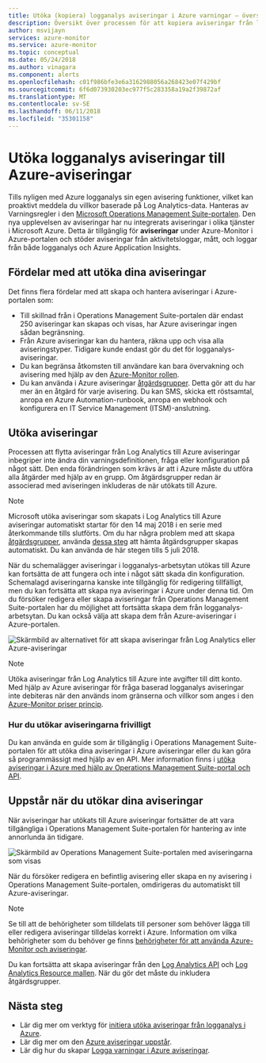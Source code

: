 ```yaml
---
title: Utöka (kopiera) logganalys aviseringar i Azure varningar – översikt
description: Översikt över processen för att kopiera aviseringar från logganalys i OMS-portalen till Azure-aviseringar med detaljerad information om adressering vanliga kundernas problem.
author: msvijayn
services: azure-monitor
ms.service: azure-monitor
ms.topic: conceptual
ms.date: 05/24/2018
ms.author: vinagara
ms.component: alerts
ms.openlocfilehash: c01f986bfe3e6a3162988056a268423e07f429bf
ms.sourcegitcommit: 6f6d073930203ec977f5c283358a19a2f39872af
ms.translationtype: MT
ms.contentlocale: sv-SE
ms.lasthandoff: 06/11/2018
ms.locfileid: "35301158"
---
```

# <a name="extend-log-analytics-alerts-to-azure-alerts"></a>Utöka logganalys aviseringar till Azure-aviseringar
Tills nyligen med Azure logganalys sin egen avisering funktioner, vilket kan proaktivt meddela du villkor baserade på Log Analytics-data. Hanteras av Varningsregler i den [Microsoft Operations Management Suite-portalen](../operations-management-suite/operations-management-suite-overview.md). Den nya upplevelsen av aviseringar har nu integrerats aviseringar i olika tjänster i Microsoft Azure. Detta är tillgänglig för **aviseringar** under Azure-Monitor i Azure-portalen och stöder aviseringar från aktivitetsloggar, mått, och loggar från både logganalys och Azure Application Insights. 

## <a name="benefits-of-extending-your-alerts"></a>Fördelar med att utöka dina aviseringar
Det finns flera fördelar med att skapa och hantera aviseringar i Azure-portalen som:

- Till skillnad från i Operations Management Suite-portalen där endast 250 aviseringar kan skapas och visas, har Azure aviseringar ingen sådan begränsning.
- Från Azure aviseringar kan du hantera, räkna upp och visa alla aviseringstyper. Tidigare kunde endast gör du det för logganalys-aviseringar.
- Du kan begränsa åtkomsten till användare kan bara övervakning och avisering med hjälp av den [Azure-Monitor rollen](monitoring-roles-permissions-security.md).
- Du kan använda i Azure aviseringar [åtgärdsgrupper](monitoring-action-groups.md). Detta gör att du har mer än en åtgärd för varje avisering. Du kan SMS, skicka ett röstsamtal, anropa en Azure Automation-runbook, anropa en webhook och konfigurera en IT Service Management (ITSM)-anslutning. 

## <a name="process-of-extending-your-alerts"></a>Utöka aviseringar
Processen att flytta aviseringar från Log Analytics till Azure aviseringar inbegriper inte ändra din varningsdefinitionen, fråga eller konfiguration på något sätt. Den enda förändringen som krävs är att i Azure måste du utföra alla åtgärder med hjälp av en grupp. Om åtgärdsgrupper redan är associerad med aviseringen inkluderas de när utökats till Azure.

> [!NOTE]
> Microsoft utöka aviseringar som skapats i Log Analytics till Azure aviseringar automatiskt startar för den 14 maj 2018 i en serie med återkommande tills slutförts. Om du har några problem med att skapa [åtgärdsgrupper](monitoring-action-groups.md), använda [dessa steg](monitoring-alerts-extend-tool.md#troubleshooting) att hämta åtgärdsgrupper skapas automatiskt. Du kan använda de här stegen tills 5 juli 2018. 
> 

När du schemalägger aviseringar i logganalys-arbetsytan utökas till Azure kan fortsätta de att fungera och inte i något sätt skada din konfiguration. Schemalagd aviseringarna kanske inte tillgänglig för redigering tillfälligt, men du kan fortsätta att skapa nya aviseringar i Azure under denna tid. Om du försöker redigera eller skapa aviseringar från Operations Management Suite-portalen har du möjlighet att fortsätta skapa dem från logganalys-arbetsytan. Du kan också välja att skapa dem från Azure-aviseringar i Azure-portalen.

 ![Skärmbild av alternativet för att skapa aviseringar från Log Analytics eller Azure-aviseringar](./media/monitor-alerts-extend/ScheduledDirection.png)

> [!NOTE]
> Utöka aviseringar från Log Analytics till Azure inte avgifter till ditt konto. Med hjälp av Azure aviseringar för fråga baserad logganalys aviseringar inte debiteras när den används inom gränserna och villkor som anges i den [Azure-Monitor priser princip](https://azure.microsoft.com/pricing/details/monitor/).  


### <a name="how-to-extend-your-alerts-voluntarily"></a>Hur du utökar aviseringarna frivilligt
Du kan använda en guide som är tillgänglig i Operations Management Suite-portalen för att utöka dina aviseringar i Azure aviseringar eller du kan göra så programmässigt med hjälp av en API. Mer information finns i [utöka aviseringar i Azure med hjälp av Operations Management Suite-portal och API](monitoring-alerts-extend-tool.md).

## <a name="experience-after-extending-your-alerts"></a>Uppstår när du utökar dina aviseringar
När aviseringar har utökats till Azure aviseringar fortsätter de att vara tillgängliga i Operations Management Suite-portalen för hantering av inte annorlunda än tidigare.

![Skärmbild av Operations Management Suite-portalen med aviseringarna som visas](./media/monitor-alerts-extend/PostExtendList.png)

När du försöker redigera en befintlig avisering eller skapa en ny avisering i Operations Management Suite-portalen, omdirigeras du automatiskt till Azure-aviseringar.  

> [!NOTE]
> Se till att de behörigheter som tilldelats till personer som behöver lägga till eller redigera aviseringar tilldelas korrekt i Azure. Information om vilka behörigheter som du behöver ge finns [behörigheter för att använda Azure-Monitor och aviseringar](monitoring-roles-permissions-security.md).  
> 

Du kan fortsätta att skapa aviseringar från den [Log Analytics API](../log-analytics/log-analytics-api-alerts.md) och [Log Analytics Resource mallen](../monitoring/monitoring-solutions-resources-searches-alerts.md). När du gör det måste du inkludera åtgärdsgrupper.

## <a name="next-steps"></a>Nästa steg

* Lär dig mer om verktyg för [initiera utöka aviseringar från logganalys i Azure](monitoring-alerts-extend-tool.md).
* Lär dig mer om den [Azure aviseringar uppstår](monitoring-overview-unified-alerts.md).
* Lär dig hur du skapar [Logga varningar i Azure aviseringar](monitor-alerts-unified-log.md).
